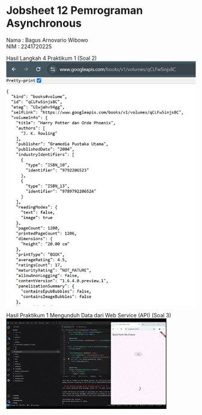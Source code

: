 # Jobsheet 12 Pemrograman Asynchronous

Nama : Bagus Arnovario Wibowo<br/>
NIM  : 2241720225

Hasil Langkah 4 Praktikum 1 (Soal 2)<br/>
![Screenshot Hasil Langkah 4 Praktikum 1](images/Screenshot_Langkah_4_P1.png)<br/>

Hasil Praktikum 1 Mengunduh Data dari Web Service (API) (Soal 3)<br/>
![Screenshot Hasil Praktikum 1](images/Hasil_P1.gif)<br/>

